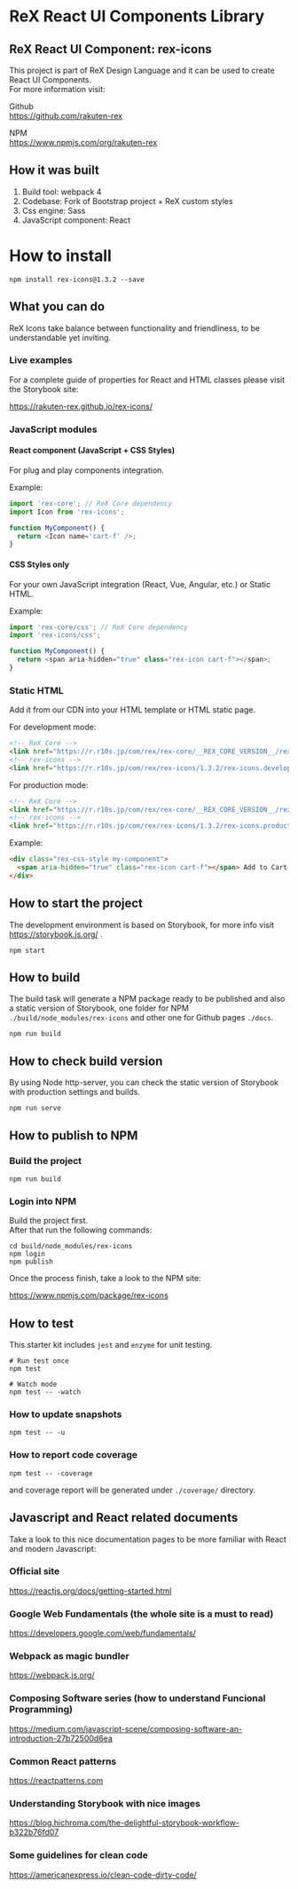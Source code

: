 # ReX React UI Components Library
## ReX React UI Component: rex-icons

This project is part of ReX Design Language and it can be used to create React UI Components.   
For more information visit:   

Github  
https://github.com/rakuten-rex

NPM  
https://www.npmjs.com/org/rakuten-rex

## How it was built 

1. Build tool: webpack 4
1. Codebase: Fork of Bootstrap project + ReX custom styles
1. Css engine: Sass
1. JavaScript component: React

# How to install

```
npm install rex-icons@1.3.2 --save
```

## What you can do

ReX Icons take balance between functionality and friendliness, to be understandable yet inviting.

### Live examples

For a complete guide of properties for React and HTML classes please visit the Storybook site:  

https://rakuten-rex.github.io/rex-icons/

### JavaScript modules

#### React component (JavaScript + CSS Styles)

For plug and play components integration.   

Example: 

```js
import 'rex-core'; // ReX Core dependency
import Icon from 'rex-icons';

function MyComponent() {
  return <Icon name='cart-f' />;
}
```

#### CSS Styles only

For your own JavaScript integration (React, Vue, Angular, etc.) or Static HTML.

Example: 

```js
import 'rex-core/css'; // ReX Core dependency
import 'rex-icons/css';

function MyComponent() {
  return <span aria-hidden="true" class="rex-icon cart-f"></span>;
}
```

### Static HTML

Add it from our CDN into your HTML template or HTML static page.

For development mode:

```markdown
<!-- ReX Core -->
<link href="https://r.r10s.jp/com/rex/rex-core/__REX_CORE_VERSION__/rex-core.development.css" rel="stylesheet">
<!-- rex-icons -->
<link href="https://r.r10s.jp/com/rex/rex-icons/1.3.2/rex-icons.development.css" rel="stylesheet">
```

For production mode:

```markdown
<!-- ReX Core -->
<link href="https://r.r10s.jp/com/rex/rex-core/__REX_CORE_VERSION__/rex-core.production.min.css" rel="stylesheet">
<!-- rex-icons -->
<link href="https://r.r10s.jp/com/rex/rex-icons/1.3.2/rex-icons.production.min.css" rel="stylesheet">
```

Example: 

```markdown
<div class="rex-css-style my-component">
  <span aria-hidden="true" class="rex-icon cart-f"></span> Add to Cart
</div>
```

## How to start the project

The development environment is based on Storybook, for more info visit https://storybook.js.org/ .   

```
npm start
```

## How to build

The build task will generate a NPM package ready to be published and also a static version of Storybook, one folder for NPM `./build/node_modules/rex-icons` and other one for Github pages `./docs`.   

```
npm run build
```

## How to check build version

By using Node http-server, you can check the static version of Storybook with production settings and builds.

```
npm run serve
```

## How to publish to NPM
### Build the project

```
npm run build
```

### Login into NPM

Build the project first.  
After that run the following commands:

```
cd build/node_modules/rex-icons
npm login
npm publish
```

Once the process finish, take a look to the NPM site:   

https://www.npmjs.com/package/rex-icons

## How to test

This starter kit includes `jest` and `enzyme` for unit testing.

```
# Run test once
npm test

# Watch mode
npm test -- -watch
```

### How to update snapshots

```
npm test -- -u
```

### How to report code coverage

```
npm test -- -coverage
```

and coverage report will be generated under `./coverage/` directory.

## Javascript and React related documents

Take a look to this nice documentation pages to be more familiar with React and modern Javascript:

### Official site
https://reactjs.org/docs/getting-started.html   

### Google Web Fundamentals (the whole site is a must to read)
https://developers.google.com/web/fundamentals/

### Webpack as magic bundler
https://webpack.js.org/

### Composing Software series (how to understand Funcional Programming)
https://medium.com/javascript-scene/composing-software-an-introduction-27b72500d6ea   

### Common React patterns
https://reactpatterns.com   

### Understanding Storybook with nice images
https://blog.hichroma.com/the-delightful-storybook-workflow-b322b76fd07   

### Some guidelines for clean code
https://americanexpress.io/clean-code-dirty-code/

